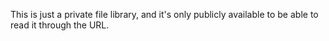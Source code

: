 This is just a private file library, and it's only publicly available to be able to read it through the URL.
